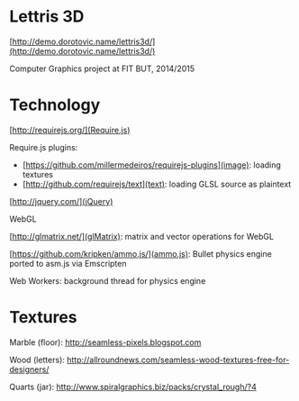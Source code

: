 
Lettris 3D 
===========

[http://demo.dorotovic.name/lettris3d/](http://demo.dorotovic.name/lettris3d/)

Computer Graphics project at FIT BUT, 2014/2015

Technology
=========
[http://requirejs.org/](Require.js)

Require.js plugins:
- [https://github.com/millermedeiros/requirejs-plugins](image): loading textures
- [http://github.com/requirejs/text](text): loading GLSL source as plaintext

[http://jquery.com/](jQuery)

WebGL

[http://glmatrix.net/](glMatrix): matrix and vector operations for WebGL

[https://github.com/kripken/ammo.js/](ammo.js): Bullet physics engine ported to asm.js via Emscripten

Web Workers: background thread for physics engine

Textures
========

Marble (floor): http://seamless-pixels.blogspot.com

Wood (letters): http://allroundnews.com/seamless-wood-textures-free-for-designers/

Quarts (jar): http://www.spiralgraphics.biz/packs/crystal_rough/?4
